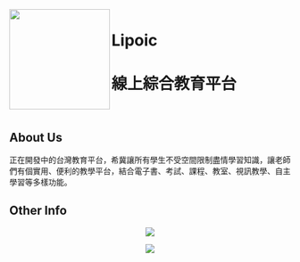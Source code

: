 <a href="https://lipoic.github.io">
  <img src="https://raw.githubusercontent.com/Lipoic/.github/main/images/EEPTW_Logo.svg" align="left" width="180px"/>
</a>

# Lipoic
# 線上綜合教育平台

<br>

## About Us
正在開發中的台灣教育平台，希冀讓所有學生不受空間限制盡情學習知識，讓老師們有個實用、便利的教學平台，結合電子書、考試、課程、教室、視訊教學、自主學習等多樣功能。

## Other Info
<p align="center"><img src="https://github-readme-stats-one-bice.vercel.app/api/top-langs/?username=Dawan-SiongSng&langs_count=10&layout=compact&role=OWNER,ORGANIZATION_MEMBER,COLLABORATOR&theme=radical"></p>

<a href="https://ko-fi.com/X8X376PDR">
  <p align="center"><img src="https://ko-fi.com/img/githubbutton_sm.svg" ></p>
</a>
